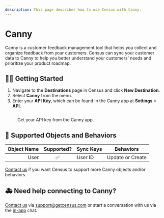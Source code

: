 ```yaml
---
description: This page describes how to use Census with Canny.
---
```


# Canny

Canny is a customer feedback management tool that helps you collect and organize feedback from your customers. Census can sync your customer data to Canny to help you better understand your customers' needs and prioritize your product roadmap.

## 🏃‍♀️ Getting Started

1. Navigate to the **Destinations** page in Census and click **New Destination**.
2. Select **Canny** from the menu.
3. Enter your **API Key**, which can be found in the Canny app at **Settings** > **API**.

<figure><img src="../.gitbook/assets/canny.png" alt=""><figcaption><p>Get your API key from the Canny app.</p></figcaption></figure>

## 🔀 Supported Objects and Behaviors

| **Object Name** | **Supported?** | **Sync Keys**  | **Behaviors**       |
| --------------: | :------------: | ---------------- | ------------------- |
| User | ✅ | User ID | Update or Create |

[Contact us](mailto:support@getcensus.com) if you want Census to support more Canny objects and/or behaviors.

## 🚑 Need help connecting to Canny?

[Contact us](mailto:support@getcensus.com) via support@getcensus.com or start a conversation with us via the [in-app](https://app.getcensus.com) chat.
